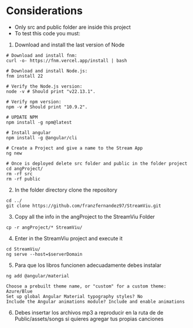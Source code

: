 # Considerations


- Only src and public folder are inside this project
- To test this code you must:
1) Download and install the last version of Node

```
# Download and install fnm:
curl -o- https://fnm.vercel.app/install | bash

# Download and install Node.js:
fnm install 22

# Verify the Node.js version:
node -v # Should print "v22.13.1".

# Verify npm version:
npm -v # Should print "10.9.2".

# UPDATE NPM
npm install -g npm@latest

# Install angular
npm install -g @angular/cli

# Create a Project and give a name to the Stream App
ng new

# Once is deployed delete src folder and public in the folder project
cd angProject/
rm -rf src
rm -rf public
```

2) In the folder directory clone the repository

```
cd ../
git clone https://github.com/franzfernandez97/StreamViu.git
```

3) Copy all the info in the angProject to the StreamViu Folder

```
cp -r angProject/* StreamViu/
```

4) Enter in the StreamViu project and execute it

```
cd StreamViu/
ng serve --host=$serverDomain

```

5) Para que los libros funcionen adecuadamente debes instalar

```
ng add @angular/material

Choose a prebuilt theme name, or "custom" for a custom theme: Azure/Blue
Set up global Angular Material typography styles? No
Include the Angular animations module? Include and enable animations
```

6) Debes insertar los archivos mp3 a reproducir en la ruta de de Public/assets/songs si quieres agregar tus propias canciones
